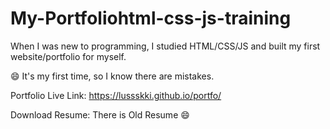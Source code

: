 # My-Portfoliohtml-css-js-training


When I was new to programming, I studied HTML/CSS/JS and built my first website/portfolio for myself.

😄 It's my first time, so I know there are mistakes.

Portfolio Live Link: https://lussskki.github.io/portfo/

Download Resume:
There is Old Resume 😄
